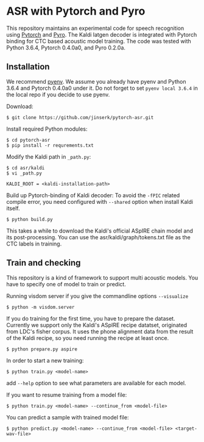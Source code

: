 # ASR with Pytorch and Pyro

This repository maintains an experimental code for speech recognition using [Pytorch](https://github.com/pytorch/pytorch) and [Pyro](https://github.com/pyro/pyro).
The Kaldi latgen decoder is integrated with Pytorch binding for CTC based acoustic model training.
The code was tested with Python 3.6.4, Pytorch 0.4.0a0, and Pyro 0.2.0a.

## Installation

We recommend [pyenv](https://github.com/pyenv/pyenv). We assume you already have pyenv and Python 3.6.4 and Pytorch 0.4.0a0 under it.
Do not forget to set `pyenv local 3.6.4` in the local repo if you decide to use pyenv.

Download:
```
$ git clone https://github.com/jinserk/pytorch-asr.git
```

Install required Python modules:
```
$ cd pytorch-asr
$ pip install -r requrements.txt
```

Modify the Kaldi path in `_path.py`:
```
$ cd asr/kaldi
$ vi _path.py

KALDI_ROOT = <kaldi-installation-path>
```

Build up Pytorch-binding of Kaldi decoder:
To avoid the `-fPIC` related compile error, you need configured with `--shared` option when install Kaldi itself.
```
$ python build.py
```
This takes a while to download the Kaldi's official ASpIRE chain model and its post-processing.
You can use the asr/kaldi/graph/tokens.txt file as the CTC labels in training.


## Train and checking

This repository is a kind of framework to support multi acoustic models. You have to specify one of model to train or predict.

Running visdom server if you give the commandline options `--visualize`
```
$ python -m visdom.server
```

If you do training for the first time, you have to prepare the dataset. Currently we support only the Kaldi's ASpIRE recipe datatset, originated from LDC's fisher corpus.
It uses the phone alignment data from the result of the Kaldi recipe, so you need running the recipe at least once.
```
$ python prepare.py aspire
```

In order to start a new training:
```
$ python train.py <model-name>
```
add `--help` option to see what parameters are available for each model.

If you want to resume training from a model file:
```
$ python train.py <model-name> --continue_from <model-file>
```

You can predict a sample with trained model file:
```
$ python predict.py <model-name> --continue_from <model-file> <target-wav-file>
```

